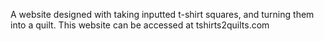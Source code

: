 A website designed with taking inputted t-shirt squares, and turning them into a quilt. This website can be accessed at tshirts2quilts.com
